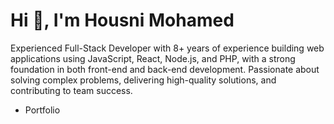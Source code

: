 <h1 align="left">Hi 👋, I'm Housni Mohamed</h1>

Experienced Full-Stack Developer with 8+ years of experience building web applications using JavaScript, React, Node.js, and PHP, with a strong foundation in both front-end and back-end development. Passionate about solving complex problems, delivering high-quality solutions, and contributing to team success.

- Portfolio


